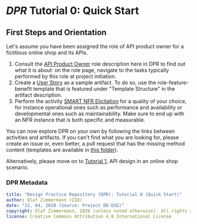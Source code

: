 
# *DPR* Tutorial 0: Quick Start

## First Steps and Orientation

Let's assume you have been assigned the role of API product owner for a fictitious online shop and its APIs. 

1. Consult the [API Product Owner](../roles/SDPR-APIProductOwner.md) role description here in DPR to find out what it is about: on the role page, navigate to the tasks typically performed by this role at project initiation.
2. Create a [User Story](../artifact-templates/DPR-UserStory.md) as a sample artifact. To do so, use the role-feature-benefit template that is featured under "Template Structure" in the artifact description.  
3. Perform the activity [SMART NFR Elicitation](../activities/DPR-SMART-NFR-Elicitation.md) for a quality of your choice, for instance operational ones such as performance and availability or developmental ones such as maintainability. Make sure to end up with an NFR instance that is both specific and measurable.

You can now explore DPR on your own by following the links between activities and artifacts. If you can't find what you are looking for, please create an issue or, even better, a pull request that has the missing method content (templates are available in [this folder](../contributing)).

Alternatively, please move on to [Tutorial 1](DPR-Tutorial1.md), API design in an online shop scenario.


### DPR Metadata

```yaml
title: "Design Practice Repository (DPR): Tutorial 0 (Quick Start)"
author: Olaf Zimmermann (ZIO)
date: "12, 04, 2020 (Source: Project DD-DSE)"
copyright: Olaf Zimmermann, 2020 (unless noted otherwise). All rights reserved.
license: Creative Commons Attribution 4.0 International License
```